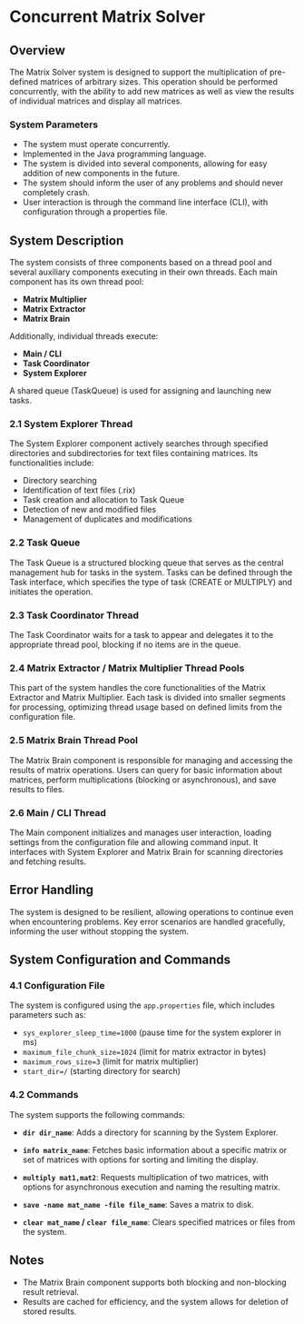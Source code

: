 # Concurrent Matrix Solver

## Overview

The Matrix Solver system is designed to support the multiplication of pre-defined matrices of arbitrary sizes. This operation should be performed concurrently, with the ability to add new matrices as well as view the results of individual matrices and display all matrices.

### System Parameters
- The system must operate concurrently.
- Implemented in the Java programming language.
- The system is divided into several components, allowing for easy addition of new components in the future.
- The system should inform the user of any problems and should never completely crash.
- User interaction is through the command line interface (CLI), with configuration through a properties file.

## System Description

The system consists of three components based on a thread pool and several auxiliary components executing in their own threads. Each main component has its own thread pool:
- **Matrix Multiplier**
- **Matrix Extractor**
- **Matrix Brain**

Additionally, individual threads execute:
- **Main / CLI**
- **Task Coordinator**
- **System Explorer**

A shared queue (TaskQueue) is used for assigning and launching new tasks.

### 2.1 System Explorer Thread
The System Explorer component actively searches through specified directories and subdirectories for text files containing matrices. Its functionalities include:
- Directory searching
- Identification of text files (.rix)
- Task creation and allocation to Task Queue
- Detection of new and modified files
- Management of duplicates and modifications

### 2.2 Task Queue
The Task Queue is a structured blocking queue that serves as the central management hub for tasks in the system. Tasks can be defined through the Task interface, which specifies the type of task (CREATE or MULTIPLY) and initiates the operation.

### 2.3 Task Coordinator Thread
The Task Coordinator waits for a task to appear and delegates it to the appropriate thread pool, blocking if no items are in the queue.

### 2.4 Matrix Extractor / Matrix Multiplier Thread Pools
This part of the system handles the core functionalities of the Matrix Extractor and Matrix Multiplier. Each task is divided into smaller segments for processing, optimizing thread usage based on defined limits from the configuration file.

### 2.5 Matrix Brain Thread Pool
The Matrix Brain component is responsible for managing and accessing the results of matrix operations. Users can query for basic information about matrices, perform multiplications (blocking or asynchronous), and save results to files.

### 2.6 Main / CLI Thread
The Main component initializes and manages user interaction, loading settings from the configuration file and allowing command input. It interfaces with System Explorer and Matrix Brain for scanning directories and fetching results.

## Error Handling
The system is designed to be resilient, allowing operations to continue even when encountering problems. Key error scenarios are handled gracefully, informing the user without stopping the system.

## System Configuration and Commands

### 4.1 Configuration File
The system is configured using the `app.properties` file, which includes parameters such as:
- `sys_explorer_sleep_time=1000` (pause time for the system explorer in ms)
- `maximum_file_chunk_size=1024` (limit for matrix extractor in bytes)
- `maximum_rows_size=3` (limit for matrix multiplier)
- `start_dir=/` (starting directory for search)

### 4.2 Commands
The system supports the following commands:

- **`dir dir_name`**: Adds a directory for scanning by the System Explorer.
  
- **`info matrix_name`**: Fetches basic information about a specific matrix or set of matrices with options for sorting and limiting the display.

- **`multiply mat1,mat2`**: Requests multiplication of two matrices, with options for asynchronous execution and naming the resulting matrix.

- **`save -name mat_name -file file_name`**: Saves a matrix to disk.

- **`clear mat_name` / `clear file_name`**: Clears specified matrices or files from the system.

## Notes
- The Matrix Brain component supports both blocking and non-blocking result retrieval.
- Results are cached for efficiency, and the system allows for deletion of stored results.

